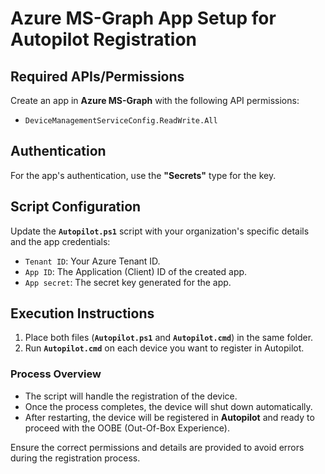 # Azure MS-Graph App Setup for Autopilot Registration

## Required APIs/Permissions
Create an app in **Azure MS-Graph** with the following API permissions:

- `DeviceManagementServiceConfig.ReadWrite.All`

## Authentication
For the app's authentication, use the **"Secrets"** type for the key.

## Script Configuration
Update the **`Autopilot.ps1`** script with your organization's specific details and the app credentials:

- `Tenant ID`: Your Azure Tenant ID.
- `App ID`: The Application (Client) ID of the created app.
- `App secret`: The secret key generated for the app.

## Execution Instructions
1. Place both files (**`Autopilot.ps1`** and **`Autopilot.cmd`**) in the same folder.
2. Run **`Autopilot.cmd`** on each device you want to register in Autopilot.

### Process Overview
- The script will handle the registration of the device.
- Once the process completes, the device will shut down automatically.
- After restarting, the device will be registered in **Autopilot** and ready to proceed with the OOBE (Out-Of-Box Experience).

Ensure the correct permissions and details are provided to avoid errors during the registration process.
